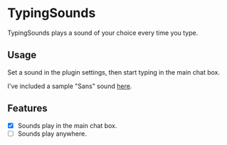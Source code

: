 # TypingSounds

TypingSounds plays a sound of your choice every time you type.

## Usage

Set a sound in the plugin settings, then start typing in the main chat box.

I've included a sample "Sans" sound [here](https://github.com/KyzaGitHub/Khub/raw/master/Plugins/TypingSounds/voice_sans.wav).

## Features

- [x] Sounds play in the main chat box.
- [ ] Sounds play anywhere.